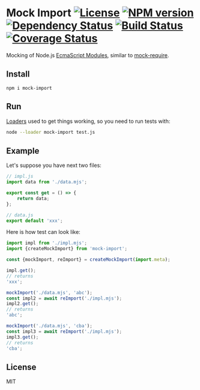 # Mock Import [![License][LicenseIMGURL]][LicenseURL] [![NPM version][NPMIMGURL]][NPMURL] [![Dependency Status][DependencyStatusIMGURL]][DependencyStatusURL] [![Build Status][BuildStatusIMGURL]][BuildStatusURL] [![Coverage Status][CoverageIMGURL]][CoverageURL]

Mocking of Node.js [EcmaScript Modules](https://nodejs.org/api/esm.html#esm_modules_ecmascript_modules), similar to [mock-require](https://github.com/boblauer/mock-require).

## Install

`npm i mock-import`

## Run

[Loaders](https://nodejs.org/api/esm.html#esm_loaders) used to get things working, so you need to run tests with:

```sh
node --loader mock-import test.js
```

## Example

Let's suppose you have next two files:

```js
// impl.js
import data from './data.mjs';

export const get = () => {
    return data;
};
```

```js
// data.js
export default 'xxx';
```

Here is how test can look like:

```js
import impl from './impl.mjs';
import {createMockImport} from 'mock-import';

const {mockImport, reImport} = createMockImport(import.meta);

impl.get();
// returns
'xxx';

mockImport('./data.mjs', 'abc');
const impl2 = await reImport('./impl.mjs');
impl2.get();
// returns
'abc';

mockImport('./data.mjs', 'cba');
const impl3 = await reImport('./impl.mjs');
impl3.get();
// returns
'cba';
```

## License

MIT

[NPMIMGURL]: https://img.shields.io/npm/v/mock-import.svg?style=flat
[BuildStatusIMGURL]: https://travis-ci.com/coderaiser/mock-import.svg?branch=master
[DependencyStatusIMGURL]: https://img.shields.io/david/coderaiser/mock-import.svg?style=flat
[LicenseIMGURL]: https://img.shields.io/badge/license-MIT-317BF9.svg?style=flat
[NPMURL]: https://npmjs.org/package/mock-import "npm"
[BuildStatusURL]: https://travis-ci.org/github/coderaiser/mock-import "Build Status"
[DependencyStatusURL]: https://david-dm.org/coderaiser/mock-import "Dependency Status"
[LicenseURL]: https://tldrlegal.com/license/mit-license "MIT License"
[CoverageURL]: https://coveralls.io/github/coderaiser/mock-import?branch=master
[CoverageIMGURL]: https://coveralls.io/repos/coderaiser/mock-import/badge.svg?branch=master&service=github
